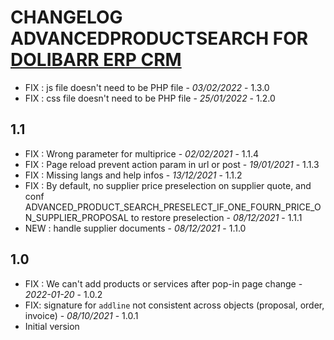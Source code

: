 # CHANGELOG ADVANCEDPRODUCTSEARCH FOR [DOLIBARR ERP CRM](https://www.dolibarr.org)


- FIX : js file doesn't need to be PHP file - *03/02/2022* - 1.3.0
- FIX : css file doesn't need to be PHP file - *25/01/2022* - 1.2.0

## 1.1
- FIX : Wrong parameter for multiprice - *02/02/2021* - 1.1.4
- FIX : Page reload prevent action param in url or post - *19/01/2021* - 1.1.3
- FIX : Missing langs and help infos - *13/12/2021* - 1.1.2
- FIX : By default, no supplier price preselection on supplier quote, and conf ADVANCED_PRODUCT_SEARCH_PRESELECT_IF_ONE_FOURN_PRICE_ON_SUPPLIER_PROPOSAL to restore preselection - *08/12/2021* - 1.1.1
- NEW : handle supplier documents - *08/12/2021* - 1.1.0

## 1.0
- FIX : We can't add products or services after pop-in page change - *2022-01-20* - 1.0.2
- FIX: signature for `addline` not consistent across objects (proposal, order, invoice) - *08/10/2021* - 1.0.1
- Initial version
